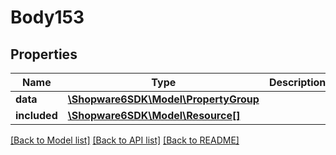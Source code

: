 # Body153

## Properties
Name | Type | Description | Notes
------------ | ------------- | ------------- | -------------
**data** | [**\Shopware6SDK\Model\PropertyGroup**](PropertyGroup.md) |  | [optional] 
**included** | [**\Shopware6SDK\Model\Resource[]**](Resource.md) |  | [optional] 

[[Back to Model list]](../../README.md#documentation-for-models) [[Back to API list]](../../README.md#documentation-for-api-endpoints) [[Back to README]](../../README.md)

